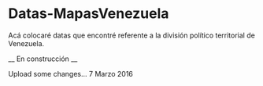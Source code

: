 # Datas-MapasVenezuela
Acá colocaré datas que encontré referente a la división político territorial de Venezuela.

__ En construcción __

Upload some changes... 7 Marzo 2016
